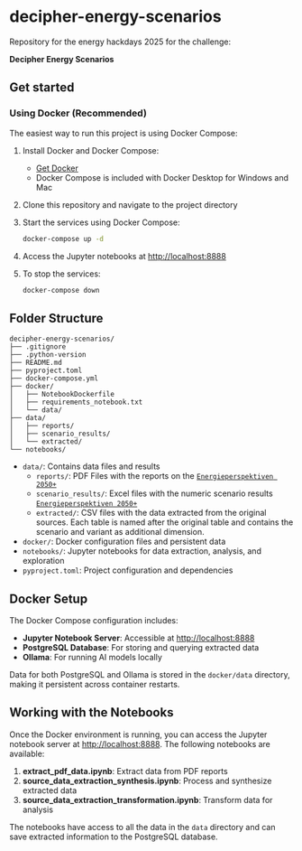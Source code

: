 # decipher-energy-scenarios
Repository for the energy hackdays 2025 for the challenge: 

**Decipher Energy Scenarios**


## Get started

### Using Docker (Recommended)

The easiest way to run this project is using Docker Compose:

1. Install Docker and Docker Compose:
   - [Get Docker](https://docs.docker.com/get-docker/)
   - Docker Compose is included with Docker Desktop for Windows and Mac

2. Clone this repository and navigate to the project directory

3. Start the services using Docker Compose:
   ```bash
   docker-compose up -d
   ```

4. Access the Jupyter notebooks at [http://localhost:8888](http://localhost:8888)

5. To stop the services:
   ```bash
   docker-compose down
   ```

## Folder Structure

```
decipher-energy-scenarios/
├── .gitignore
├── .python-version
├── README.md
├── pyproject.toml
├── docker-compose.yml
├── docker/
│   ├── NotebookDockerfile
│   ├── requirements_notebook.txt
│   └── data/
├── data/
│   ├── reports/
│   ├── scenario_results/
│   └── extracted/
└── notebooks/
```

- `data/`: Contains data files and results
  - `reports/`: PDF Files with the reports on the [`Energieperspektiven 2050+`](https://www.bfe.admin.ch/bfe/de/home/politik/energieperspektiven-2050-plus.html)
  - `scenario_results/`: Excel files with the numeric scenario results [`Energieperspektiven 2050+`](https://www.bfe.admin.ch/bfe/de/home/politik/energieperspektiven-2050-plus.html)
  - `extracted/`: CSV files with the data extracted from the original sources. Each table is named after the original table and contains the scenario and variant as additional dimension.
- `docker/`: Docker configuration files and persistent data
- `notebooks/`: Jupyter notebooks for data extraction, analysis, and exploration
- `pyproject.toml`: Project configuration and dependencies

## Docker Setup

The Docker Compose configuration includes:

- **Jupyter Notebook Server**: Accessible at [http://localhost:8888](http://localhost:8888)
- **PostgreSQL Database**: For storing and querying extracted data
- **Ollama**: For running AI models locally

Data for both PostgreSQL and Ollama is stored in the `docker/data` directory, making it persistent across container restarts.

## Working with the Notebooks

Once the Docker environment is running, you can access the Jupyter notebook server at [http://localhost:8888](http://localhost:8888). The following notebooks are available:

1. **extract_pdf_data.ipynb**: Extract data from PDF reports
2. **source_data_extraction_synthesis.ipynb**: Process and synthesize extracted data
3. **source_data_extraction_transformation.ipynb**: Transform data for analysis

The notebooks have access to all the data in the `data` directory and can save extracted information to the PostgreSQL database.
